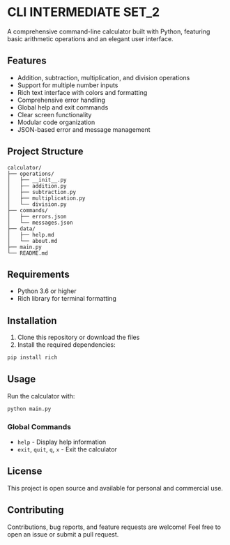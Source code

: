 # CLI INTERMEDIATE SET_2

A comprehensive command-line calculator built with Python, featuring basic arithmetic operations and an elegant user interface.

## Features

- Addition, subtraction, multiplication, and division operations
- Support for multiple number inputs
- Rich text interface with colors and formatting
- Comprehensive error handling
- Global help and exit commands
- Clear screen functionality
- Modular code organization
- JSON-based error and message management

## Project Structure

```
calculator/
├── operations/
│   ├── __init__.py
│   ├── addition.py
│   ├── subtraction.py
│   ├── multiplication.py
│   └── division.py
├── commands/
│   ├── errors.json
│   └── messages.json
├── data/
│   ├── help.md
│   └── about.md
├── main.py
└── README.md
```

## Requirements

- Python 3.6 or higher
- Rich library for terminal formatting

## Installation

1. Clone this repository or download the files
2. Install the required dependencies:

```bash
pip install rich
```

## Usage

Run the calculator with:

```bash
python main.py
```

### Global Commands

- `help` - Display help information
- `exit`, `quit`, `q`, `x` - Exit the calculator

## License

This project is open source and available for personal and commercial use.

## Contributing

Contributions, bug reports, and feature requests are welcome! Feel free to open an issue or submit a pull request.